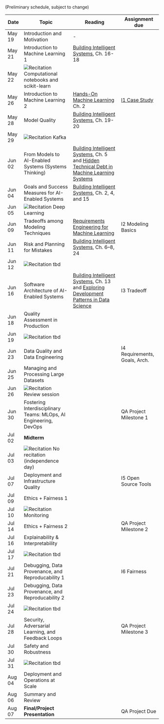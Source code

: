 
(Preliminary schedule, subject to change)

| Date  | Topic | Reading | Assignment due |
| -     | -     | -       | -              |
| May 19| Introduction and Motivation | - |  |
| May 21| Introduction to Machine Learning 1 | [Building Intelligent Systems](https://cmu.primo.exlibrisgroup.com/permalink/01CMU_INST/6lpsnm/alma991019649190004436), Ch. 16-18 |  |
| May 22| ![Recitation](https://img.shields.io/badge/-rec-Yellow.svg) Computational notebooks and scikit-learn |  |  |
| May 26| Introduction to Machine Learning 2 | [Hands-On Machine Learning](https://cmu.primo.exlibrisgroup.com/permalink/01CMU_INST/6lpsnm/alma991019662775504436) Ch. 2 | [I1 Case Study](https://github.com/ckaestne/seai/blob/S2020/assignments/I1_case_study.md) |
| May 28| Model Quality | [Building Intelligent Systems](https://cmu.primo.exlibrisgroup.com/permalink/01CMU_INST/6lpsnm/alma991019649190004436), Ch. 19-20 |  |
| May 29| ![Recitation](https://img.shields.io/badge/-rec-Yellow.svg) Kafka |  |  |
| Jun 02| From Models to AI-Enabled Systems (Systems Thinking) | [Building Intelligent Systems](https://cmu.primo.exlibrisgroup.com/permalink/01CMU_INST/6lpsnm/alma991019649190004436), Ch. 5 and [Hidden Technical Debt in Machine Learning Systems](http://papers.nips.cc/paper/5656-hidden-technical-debt-in-machine-learning-systems.pdf) |  |
| Jun 04| Goals and Success Measures for AI-Enabled Systems | [Building Intelligent Systems](https://cmu.primo.exlibrisgroup.com/permalink/01CMU_INST/6lpsnm/alma991019649190004436), Ch. 2, 4, and 15 |  |
| Jun 05| ![Recitation](https://img.shields.io/badge/-rec-Yellow.svg) Deep Learning |  |  |
| Jun 09| Tradeoffs among Modeling Techniques | [Requirements Engineering for Machine Learning](https://arxiv.org/pdf/1908.04674.pdf) | I2 Modeling Basics |
| Jun 11| Risk and Planning for Mistakes | [Building Intelligent Systems](https://cmu.primo.exlibrisgroup.com/permalink/01CMU_INST/6lpsnm/alma991019649190004436), Ch. 6–8, 24 |  |
| Jun 12| ![Recitation](https://img.shields.io/badge/-rec-Yellow.svg) tbd |  |  |
| Jun 16| Software Architecture of AI-Enabled Systems | [Building Intelligent Systems](https://cmu.primo.exlibrisgroup.com/permalink/01CMU_INST/6lpsnm/alma991019649190004436), Ch. 13 and [Exploring Development Patterns in Data Science](https://www.theorylane.com/2017/10/20/some-development-patterns-in-data-science/) | I3 Tradeoff  |
| Jun 18| Quality Assessment in Production |  |  |
| Jun 19| ![Recitation](https://img.shields.io/badge/-rec-Yellow.svg) tbd |  |  |
| Jun 23| Data Quality and Data Engineering |  | I4 Requirements, Goals, Arch. |
| Jun 25| Managing and Processing Large Datasets |  |  |
| Jun 26| ![Recitation](https://img.shields.io/badge/-rec-Yellow.svg) Review session |  |  |
| Jun 30| Fostering Interdisciplinary Teams: MLOps, AI Engineering, DevOps |  | QA Project Milestone 1 |
| Jul 02| **Midterm** |  |  |
| Jul 03| ![Recitation](https://img.shields.io/badge/-rec-Yellow.svg) No recitation (independence day) |  |  |
| Jul 07| Deployment and Infrastructure Quality |  | I5 Open Source Tools |
| Jul 09| Ethics + Fairness 1 |  |  |
| Jul 10| ![Recitation](https://img.shields.io/badge/-rec-Yellow.svg) Monitoring |  |  |
| Jul 14| Ethics + Fairness 2 |  | QA Project Milestone 2 |
| Jul 16| Explainability & Interpretability |  |  |
| Jul 17| ![Recitation](https://img.shields.io/badge/-rec-Yellow.svg) tbd |  |  |
| Jul 21| Debugging, Data Provenance, and Reproducability 1 |  | I6 Fairness |
| Jul 23| Debugging, Data Provenance, and Reproducability 2 |  |  |
| Jul 24| ![Recitation](https://img.shields.io/badge/-rec-Yellow.svg) tbd |  |  |
| Jul 28| Security, Adversarial Learning, and Feedback Loops |  | QA Project Milestone 3 |
| Jul 30| Safety and Robustness |  |  |
| Jul 31| ![Recitation](https://img.shields.io/badge/-rec-Yellow.svg) tbd |  |  |
| Aug 04| Deployment and Operations at Scale |  |  |
| Aug 06| Summary and Review |  |  |
| Aug 07| **Final/Project Presentation** |  | QA Project Due |
